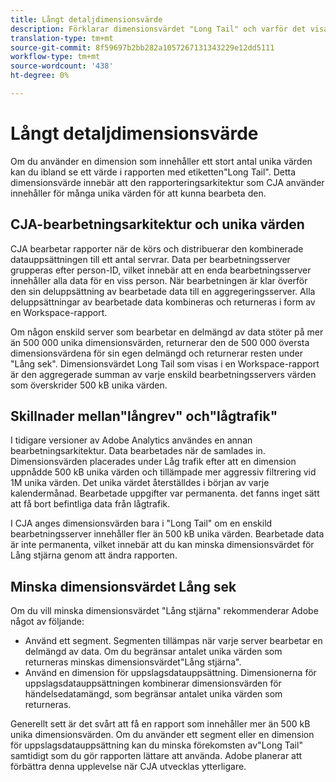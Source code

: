 ```yaml
---
title: Långt detaljdimensionsvärde
description: Förklarar dimensionsvärdet "Long Tail" och varför det visas i rapporter.
translation-type: tm+mt
source-git-commit: 8f59697b2bb282a1057267131343229e12dd5111
workflow-type: tm+mt
source-wordcount: '438'
ht-degree: 0%

---
```



# Långt detaljdimensionsvärde

Om du använder en dimension som innehåller ett stort antal unika värden kan du ibland se ett värde i rapporten med etiketten&quot;Long Tail&quot;. Detta dimensionsvärde innebär att den rapporteringsarkitektur som CJA använder innehåller för många unika värden för att kunna bearbeta den.

## CJA-bearbetningsarkitektur och unika värden

CJA bearbetar rapporter när de körs och distribuerar den kombinerade datauppsättningen till ett antal servrar. Data per bearbetningsserver grupperas efter person-ID, vilket innebär att en enda bearbetningsserver innehåller alla data för en viss person. När bearbetningen är klar överför den sin deluppsättning av bearbetade data till en aggregeringsserver. Alla deluppsättningar av bearbetade data kombineras och returneras i form av en Workspace-rapport.

Om någon enskild server som bearbetar en delmängd av data stöter på mer än 500 000 unika dimensionsvärden, returnerar den de 500 000 översta dimensionsvärdena för sin egen delmängd och returnerar resten under &quot;Lång sek&quot;. Dimensionsvärdet Long Tail som visas i en Workspace-rapport är den aggregerade summan av varje enskild bearbetningsservers värden som överskrider 500 kB unika värden.

## Skillnader mellan&quot;långrev&quot; och&quot;lågtrafik&quot;

I tidigare versioner av Adobe Analytics användes en annan bearbetningsarkitektur. Data bearbetades när de samlades in. Dimensionsvärden placerades under Låg trafik efter att en dimension uppnådde 500 kB unika värden och tillämpade mer aggressiv filtrering vid 1M unika värden. Det unika värdet återställdes i början av varje kalendermånad. Bearbetade uppgifter var permanenta. det fanns inget sätt att få bort befintliga data från lågtrafik.

I CJA anges dimensionsvärden bara i &quot;Long Tail&quot; om en enskild bearbetningsserver innehåller fler än 500 kB unika värden. Bearbetade data är inte permanenta, vilket innebär att du kan minska dimensionsvärdet för Lång stjärna genom att ändra rapporten.

## Minska dimensionsvärdet Lång sek

Om du vill minska dimensionsvärdet &quot;Lång stjärna&quot; rekommenderar Adobe något av följande:

* Använd ett segment. Segmenten tillämpas när varje server bearbetar en delmängd av data. Om du begränsar antalet unika värden som returneras minskas dimensionsvärdet&quot;Lång stjärna&quot;.
* Använd en dimension för uppslagsdatauppsättning. Dimensionerna för uppslagsdatauppsättningen kombinerar dimensionsvärden för händelsedatamängd, som begränsar antalet unika värden som returneras.

Generellt sett är det svårt att få en rapport som innehåller mer än 500 kB unika dimensionsvärden. Om du använder ett segment eller en dimension för uppslagsdatauppsättning kan du minska förekomsten av&quot;Long Tail&quot; samtidigt som du gör rapporten lättare att använda. Adobe planerar att förbättra denna upplevelse när CJA utvecklas ytterligare.
